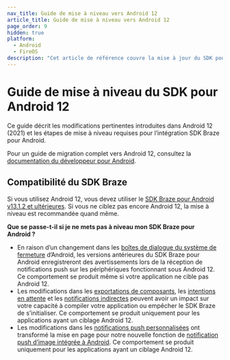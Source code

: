 ```yaml
---
nav_title: Guide de mise à niveau vers Android 12
article_title: Guide de mise à niveau vers Android 12
page_order: 9
hidden: true
platform: 
  - Android
  - FireOS
description: "Cet article de référence couvre la mise à jour du SDK pour Android 12, mettant en évidence des changements tels que la création de liens profonds, la compatibilité SDK, etc."
---
```


# Guide de mise à niveau du SDK pour Android 12

Ce guide décrit les modifications pertinentes introduites dans Android 12 (2021) et les étapes de mise à niveau requises pour l’intégration SDK Braze pour Android.

Pour un guide de migration complet vers Android 12, consultez la [documentation du développeur pour Android](https://developer.android.com/about/versions/12).

## Compatibilité du SDK Braze

Si vous utilisez Android 12, vous devez utiliser le [SDK Braze pour Android v13.1.2 et ultérieures][1]. Si vous ne ciblez pas encore Android 12, la mise à niveau est recommandée quand même.

**Que se passe-t-il si je ne mets pas à niveau mon SDK Braze pour Android ?**

* En raison d’un changement dans les [boîtes de dialogue du système de fermeture](https://developer.android.com/about/versions/12/behavior-changes-all#close-system-dialogs) d’Android, les versions antérieures du SDK Braze pour Android enregistreront des avertissements lors de la réception de notifications push sur les périphériques fonctionnant sous Android 12. Ce comportement se produit même si votre application ne cible pas Android 12.
* Les modifications dans les [exportations de composants](https://developer.android.com/about/versions/12/behavior-changes-12#exported), les [intentions en attente](https://developer.android.com/about/versions/12/behavior-changes-12#pending-intent-mutability) et les [notifications indirectes](https://developer.android.com/about/versions/12/behavior-changes-12#notification-trampolines) peuvent avoir un impact sur votre capacité à compiler votre application ou empêcher le SDK Braze de s’initialiser. Ce comportement se produit uniquement pour les applications ayant un ciblage Android 12.
* Les modifications dans les [notifications push personnalisées](https://developer.android.com/about/versions/12/behavior-changes-12#custom-notifications) ont transformé la mise en page pour notre nouvelle fonction de [notification push d’image intégrée à Android]({{site.baseurl}}/developer_guide/platform_integration_guides/android/push_notifications/inline_image_push/). Ce comportement se produit uniquement pour les applications ayant un ciblage Android 12.

[1]: https://github.com/braze-inc/braze-android-sdk/blob/master/CHANGELOG.md#1312
